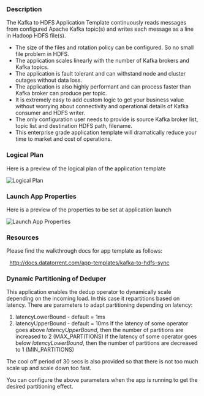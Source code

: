 ### Description
The Kafka to HDFS Application Template continuously reads messages from configured Apache Kafka topic(s) and writes each message as a line in Hadoop HDFS file(s).
- The size of the files and rotation policy can be configured. So no small file problem in HDFS.
- The application scales linearly with the number of Kafka brokers and Kafka topics.
- The application is fault tolerant and can withstand node and cluster outages without data loss.
- The application is also highly performant and can process faster than Kafka broker can produce per topic.
- It is extremely easy to add custom logic to get your business value without worrying about connectivity and operational details of Kafka consumer and HDFS writer.
- The only configuration user needs to provide is source Kafka broker list, topic list and destination HDFS path, filename.
- This enterprise grade application template will dramatically reduce your time to market and cost of operations.

### Logical Plan

Here is a preview of the logical plan of the application template

![Logical Plan](https://www.datatorrent.com/wp-content/uploads/2016/11/Kafka_to_HDFS_DAG.png)

### Launch App Properties

Here is a preview of the properties to be set at application launch

![Launch App Properties](https://www.datatorrent.com/wp-content/uploads/2016/11/Kafka_to_HDFS_properties.png)

### Resources

Please find the walkthrough docs for app template as follows:

&nbsp; <a href="http://docs.datatorrent.com/app-templates/kafka-to-hdfs-sync"  class="docs" id="docs" ga-track="docs" target="_blank">http://docs.datatorrent.com/app-templates/kafka-to-hdfs-sync</a>

### Dynamic Partitioning of Deduper

This application enables the dedup operator to dynamically scale depending on the incoming load.
In this case it repartitions based on latency. There are parameters to adapt partitioning depending on latency:
1. latencyLowerBound - default = 1ms
2. latencyUpperBound - default = 10ms
If the latency of some operator goes above _latencyUpperBound_, then the number of partitions are increased to 2 (MAX_PARTITIONS)
If the latency of some operator goes below _latencyLowerBound_, then the number of partitions are decreased to 1 (MIN_PARTITIONS)

The cool off period of 30 secs is also provided so that there is not too much scale up and scale down too fast.

You can configure the above parameters when the app is running to get the desired partitioning effect. 
